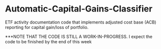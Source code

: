 # Automatic-Capital-Gains-Classifier
ETF activity documentation code that implements adjusted cost base (ACB) reporting for capital gain/loss of portfolio. 

***NOTE THAT THE CODE IS STILL A WORK-IN-PROGRESS.
I expect the code to be finished by the end of this week
